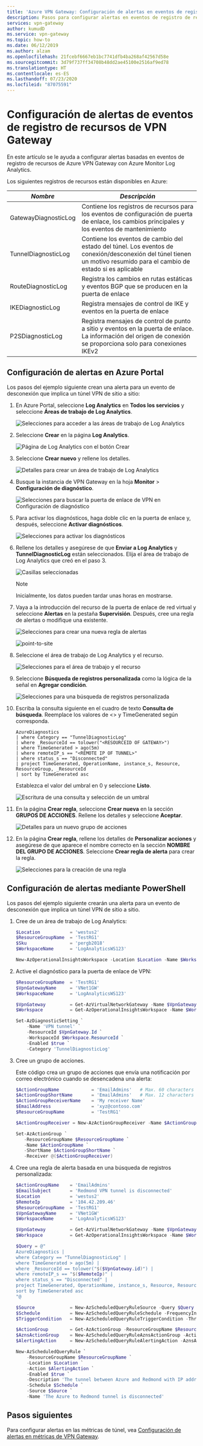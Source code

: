 ```yaml
---
title: 'Azure VPN Gateway: Configuración de alertas en eventos de registro de recursos de diagnóstico'
description: Pasos para configurar alertas en eventos de registro de recursos de diagnóstico de VPN Gateway
services: vpn-gateway
author: kumudD
ms.service: vpn-gateway
ms.topic: how-to
ms.date: 06/12/2019
ms.author: alzam
ms.openlocfilehash: 21fcebf6667eb1bc7741dfb4ba268af42567d58e
ms.sourcegitcommit: 3d79f737ff34708b48dd2ae45100e2516af9ed78
ms.translationtype: HT
ms.contentlocale: es-ES
ms.lasthandoff: 07/23/2020
ms.locfileid: "87075591"
---
```

# <a name="set-up-alerts-on-resource-log-events-from-vpn-gateway"></a>Configuración de alertas de eventos de registro de recursos de VPN Gateway

En este artículo se le ayuda a configurar alertas basadas en eventos de registro de recursos de Azure VPN Gateway con Azure Monitor Log Analytics. 

Los siguientes registros de recursos están disponibles en Azure:

|***Nombre*** | ***Descripción*** |
|---        | ---               |
|GatewayDiagnosticLog | Contiene los registros de recursos para los eventos de configuración de puerta de enlace, los cambios principales y los eventos de mantenimiento |
|TunnelDiagnosticLog | Contiene los eventos de cambio del estado del túnel. Los eventos de conexión/desconexión del túnel tienen un motivo resumido para el cambio de estado si es aplicable |
|RouteDiagnosticLog | Registra los cambios en rutas estáticas y eventos BGP que se producen en la puerta de enlace |
|IKEDiagnosticLog | Registra mensajes de control de IKE y eventos en la puerta de enlace |
|P2SDiagnosticLog | Registra mensajes de control de punto a sitio y eventos en la puerta de enlace. La información del origen de conexión se proporciona solo para conexiones IKEv2 |

## <a name="set-up-alerts-in-the-azure-portal"></a><a name="setup"></a>Configuración de alertas en Azure Portal

Los pasos del ejemplo siguiente crean una alerta para un evento de desconexión que implica un túnel VPN de sitio a sitio:


1. En Azure Portal, seleccione **Log Analytics** en **Todos los servicios** y seleccione **Áreas de trabajo de Log Analytics**.

   ![Selecciones para acceder a las áreas de trabajo de Log Analytics](./media/vpn-gateway-howto-setup-alerts-virtual-network-gateway-log/log-alert0.png "Crear")

2. Seleccione **Crear** en la página **Log Analytics**.

   ![Página de Log Analytics con el botón Crear](./media/vpn-gateway-howto-setup-alerts-virtual-network-gateway-log/log-alert1.png  "Seleccionar")

3. Seleccione **Crear nuevo** y rellene los detalles.

   ![Detalles para crear un área de trabajo de Log Analytics](./media/vpn-gateway-howto-setup-alerts-virtual-network-gateway-log/log-alert2.png  "Seleccionar")

4. Busque la instancia de VPN Gateway en la hoja **Monitor** > **Configuración de diagnóstico**.

   ![Selecciones para buscar la puerta de enlace de VPN en Configuración de diagnóstico](./media/vpn-gateway-howto-setup-alerts-virtual-network-gateway-log/log-alert3.png  "Seleccionar")

5. Para activar los diagnósticos, haga doble clic en la puerta de enlace y, después, seleccione **Activar diagnósticos**.

   ![Selecciones para activar los diagnósticos](./media/vpn-gateway-howto-setup-alerts-virtual-network-gateway-log/log-alert4.png  "Seleccionar")

6. Rellene los detalles y asegúrese de que **Enviar a Log Analytics** y **TunnelDiagnosticLog** están seleccionados. Elija el área de trabajo de Log Analytics que creó en el paso 3.

   ![Casillas seleccionadas](./media/vpn-gateway-howto-setup-alerts-virtual-network-gateway-log/log-alert5.png  "Seleccionar")

   > [!NOTE]
   > Inicialmente, los datos pueden tardar unas horas en mostrarse.

7. Vaya a la introducción del recurso de la puerta de enlace de red virtual y seleccione **Alertas** en la pestaña **Supervisión**. Después, cree una regla de alertas o modifique una existente.

   ![Selecciones para crear una nueva regla de alertas](./media/vpn-gateway-howto-setup-alerts-virtual-network-gateway-log/log-alert6.png  "Seleccionar")

   ![point-to-site](./media/vpn-gateway-howto-setup-alerts-virtual-network-gateway-log/log-alert6.png  "Seleccionar")
8. Seleccione el área de trabajo de Log Analytics y el recurso.

   ![Selecciones para el área de trabajo y el recurso](./media/vpn-gateway-howto-setup-alerts-virtual-network-gateway-log/log-alert7.png  "Seleccionar")

9. Seleccione **Búsqueda de registros personalizada** como la lógica de la señal en **Agregar condición**.

   ![Selecciones para una búsqueda de registros personalizada](./media/vpn-gateway-howto-setup-alerts-virtual-network-gateway-log/log-alert8.png  "Seleccionar")

10. Escriba la consulta siguiente en el cuadro de texto **Consulta de búsqueda**. Reemplace los valores de <> y TimeGenerated según corresponda.

    ```
    AzureDiagnostics
    | where Category == "TunnelDiagnosticLog"
    | where _ResourceId == tolower("<RESOURCEID OF GATEWAY>")
    | where TimeGenerated > ago(5m) 
    | where remoteIP_s == "<REMOTE IP OF TUNNEL>"
    | where status_s == "Disconnected"
    | project TimeGenerated, OperationName, instance_s, Resource, ResourceGroup, _ResourceId 
    | sort by TimeGenerated asc
    ```

    Establezca el valor del umbral en 0 y seleccione **Listo**.

    ![Escritura de una consulta y selección de un umbral](./media/vpn-gateway-howto-setup-alerts-virtual-network-gateway-log/log-alert9.png  "Seleccionar")

11. En la página **Crear regla**, seleccione **Crear nueva** en la sección **GRUPOS DE ACCIONES**. Rellene los detalles y seleccione **Aceptar**.

    ![Detalles para un nuevo grupo de acciones](./media/vpn-gateway-howto-setup-alerts-virtual-network-gateway-log/log-alert10.png  "Seleccionar")

12. En la página **Crear regla**, rellene los detalles de **Personalizar acciones** y asegúrese de que aparece el nombre correcto en la sección **NOMBRE DEL GRUPO DE ACCIONES**. Seleccione **Crear regla de alerta** para crear la regla.

    ![Selecciones para la creación de una regla](./media/vpn-gateway-howto-setup-alerts-virtual-network-gateway-log/log-alert11.png  "Seleccionar")

## <a name="set-up-alerts-by-using-powershell"></a><a name="setuppowershell"></a>Configuración de alertas mediante PowerShell

Los pasos del ejemplo siguiente crearán una alerta para un evento de desconexión que implica un túnel VPN de sitio a sitio.

1. Cree de un área de trabajo de Log Analytics:

   ```powershell
   $Location           = 'westus2'
   $ResourceGroupName  = 'TestRG1'
   $Sku                = 'pergb2018'
   $WorkspaceName      = 'LogAnalyticsWS123'

   New-AzOperationalInsightsWorkspace -Location $Location -Name $WorkspaceName -Sku $Sku -ResourceGroupName $ResourceGroupName
   ```

2. Active el diagnóstico para la puerta de enlace de VPN:

   ```powershell
   $ResourceGroupName  = 'TestRG1'
   $VpnGatewayName     = 'VNet1GW'
   $WorkspaceName      = 'LogAnalyticsWS123'

   $VpnGateway         = Get-AzVirtualNetworkGateway -Name $VpnGatewayName -ResourceGroupName $ResourceGroupName
   $Workspace          = Get-AzOperationalInsightsWorkspace -Name $WorkspaceName -ResourceGroupName $ResourceGroupName

   Set-AzDiagnosticSetting `
       -Name 'VPN tunnel' `
       -ResourceId $VpnGateway.Id `
       -WorkspaceId $Workspace.ResourceId `
       -Enabled $true `
       -Category 'TunnelDiagnosticLog'
   ```

3. Cree un grupo de acciones.

   Este código crea un grupo de acciones que envía una notificación por correo electrónico cuando se desencadena una alerta:

   ```powershell
   $ActionGroupName            = 'EmailAdmins'   # Max. 60 characters long
   $ActionGroupShortName       = 'EmailAdmins'   # Max. 12 characters long
   $ActionGroupReceiverName    = 'My receiver Name'
   $EmailAddress               = 'xyz@contoso.com'
   $ResourceGroupName          = 'TestRG1'

   $ActionGroupReceiver = New-AzActionGroupReceiver -Name $ActionGroupReceiverName -UseCommonAlertSchema -EmailReceiver -EmailAddress $EmailAddress

   Set-AzActionGroup `
      -ResourceGroupName $ResourceGroupName `
      -Name $ActionGroupName `
      -ShortName $ActionGroupShortName `
      -Receiver @($ActionGroupReceiver)
   ```

4. Cree una regla de alerta basada en una búsqueda de registros personalizada:

   ```powershell
   $ActionGroupName    = 'EmailAdmins'
   $EmailSubject       = 'Redmond VPN tunnel is disconnected'
   $Location           = 'westus2'
   $RemoteIp           = '104.42.209.46'
   $ResourceGroupName  = 'TestRG1'
   $VpnGatewayName     = 'VNet1GW'
   $WorkspaceName      = 'LogAnalyticsWS123'

   $VpnGateway         = Get-AzVirtualNetworkGateway -Name $VpnGatewayName -ResourceGroupName $ResourceGroupName
   $Workspace          = Get-AzOperationalInsightsWorkspace -Name $WorkspaceName -ResourceGroupName $ResourceGroupName

   $Query = @"
   AzureDiagnostics |
   where Category == "TunnelDiagnosticLog" |
   where TimeGenerated > ago(5m) |
   where _ResourceId == tolower("$($VpnGateway.id)") |
   where remoteIP_s == "$($RemoteIp)" |
   where status_s == "Disconnected" |
   project TimeGenerated, OperationName, instance_s, Resource, ResourceGroup, _ResourceId |
   sort by TimeGenerated asc
   "@

   $Source             = New-AzScheduledQueryRuleSource -Query $Query -DataSourceId $Workspace.ResourceId
   $Schedule           = New-AzScheduledQueryRuleSchedule -FrequencyInMinutes 5 -TimeWindowInMinutes 5
   $TriggerCondition   = New-AzScheduledQueryRuleTriggerCondition -ThresholdOperator 'GreaterThan' -Threshold 0

   $ActionGroup        = Get-AzActionGroup -ResourceGroupName $ResourceGroupName -Name $ActionGroupName
   $AznsActionGroup    = New-AzScheduledQueryRuleAznsActionGroup -ActionGroup $ActionGroup.Id -EmailSubject $EmailSubject
   $AlertingAction     = New-AzScheduledQueryRuleAlertingAction -AznsAction $AznsActionGroup -Severity '1' -Trigger $TriggerCondition

   New-AzScheduledQueryRule `
       -ResourceGroupName $ResourceGroupName `
       -Location $Location `
       -Action $AlertingAction `
       -Enabled $true `
       -Description 'The tunnel between Azure and Redmond with IP address 104.42.209.46 is disconnected' `
       -Schedule $Schedule `
       -Source $Source `
       -Name 'The Azure to Redmond tunnel is disconnected'
   ```

## <a name="next-steps"></a>Pasos siguientes

Para configurar alertas en las métricas de túnel, vea [Configuración de alertas en métricas de VPN Gateway](vpn-gateway-howto-setup-alerts-virtual-network-gateway-metric.md).
